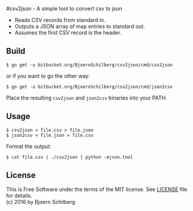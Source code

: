 #csv2json - A simple tool to convert csv to json

* Reads CSV records from standard in.
* Outputs a JSON array of map entries to standard out. 
* Assumes the first CSV record is the header.

## Build

    $ go get -u bitbucket.org/BjoernSchilberg/csv2json/cmd/csv2json

or if you want to go the other way:

    $ go get -u bitbucket.org/BjoernSchilberg/csv2json/cmd/json2csv

Place the resulting `csv2json` and `json2csv` binaries into your PATH.

## Usage

    $ csv2json < file.csv > file.json
    $ json2csv < file.json > file.csv

Format the output:

    $ cat file.csv | ./csv2json | python -mjson.tool

## License
This is Free Software under the terms of the MIT license.
See [LICENSE](LICENSE) file for details.  
(c) 2016 by Bjoern Schilberg
